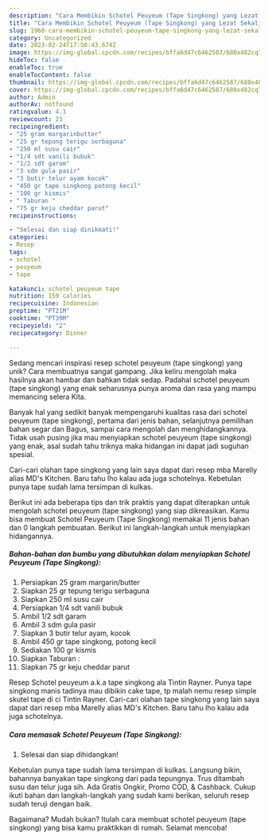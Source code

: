 ```yaml
---
description: "Cara Membikin Schotel Peuyeum (Tape Singkong) yang Lezat Sekali"
title: "Cara Membikin Schotel Peuyeum (Tape Singkong) yang Lezat Sekali"
slug: 1960-cara-membikin-schotel-peuyeum-tape-singkong-yang-lezat-sekali
category: Uncategorized
date: 2023-02-24T17:50:43.674Z
image: https://img-global.cpcdn.com/recipes/bffa6d47c6462587/680x482cq70/schotel-peuyeum-tape-singkong-foto-resep-utama.jpg
hideToc: false
enableToc: true
enableTocContent: false
thumbnail: https://img-global.cpcdn.com/recipes/bffa6d47c6462587/680x482cq70/schotel-peuyeum-tape-singkong-foto-resep-utama.jpg
cover: https://img-global.cpcdn.com/recipes/bffa6d47c6462587/680x482cq70/schotel-peuyeum-tape-singkong-foto-resep-utama.jpg
author: Admin
authorAv: notfound
ratingvalue: 4.1
reviewcount: 23
recipeingredient:
- "25 gram margarinbutter"
- "25 gr tepung terigu serbaguna"
- "250 ml susu cair"
- "1/4 sdt vanili bubuk"
- "1/2 sdt garam"
- "3 sdm gula pasir"
- "3 butir telur ayam kocok"
- "450 gr tape singkong potong kecil"
- "100 gr kismis"
- " Taburan "
- "75 gr keju cheddar parut"
recipeinstructions:

- "Selesai dan siap dinikmati!"
categories:
- Resep
tags:
- schotel
- peuyeum
- tape

katakunci: schotel peuyeum tape 
nutrition: 159 calories
recipecuisine: Indonesian
preptime: "PT21M"
cooktime: "PT39M"
recipeyield: "2"
recipecategory: Dinner

---
```





Sedang mencari inspirasi resep schotel peuyeum (tape singkong) yang unik? Cara membuatnya sangat gampang. Jika keliru mengolah maka hasilnya akan hambar dan bahkan tidak sedap. Padahal schotel peuyeum (tape singkong) yang enak seharusnya punya aroma dan rasa yang mampu memancing selera Kita.





Banyak hal yang sedikit banyak mempengaruhi kualitas rasa dari schotel peuyeum (tape singkong), pertama dari jenis bahan, selanjutnya pemilihan bahan segar dan Bagus, sampai cara mengolah dan menghidangkannya. Tidak usah pusing jika mau menyiapkan schotel peuyeum (tape singkong) yang enak,      asal sudah tahu triknya maka hidangan ini dapat jadi suguhan spesial.














Cari-cari olahan tape singkong yang lain saya dapat dari resep mba Marelly alias MD&#39;s Kitchen. Baru tahu lho kalau ada juga schotelnya. Kebetulan punya tape sudah lama tersimpan di kulkas.






Berikut ini ada beberapa tips dan trik praktis yang dapat diterapkan untuk mengolah schotel peuyeum (tape singkong) yang siap dikreasikan. Kamu bisa membuat Schotel Peuyeum (Tape Singkong) memakai 11 jenis bahan dan 0 langkah pembuatan. Berikut ini langkah-langkah untuk menyiapkan hidangannya.

<!--inarticleads1-->

##### Bahan-bahan dan bumbu yang dibutuhkan dalam menyiapkan Schotel Peuyeum (Tape Singkong):

1. Persiapkan 25 gram margarin/butter
1. Siapkan 25 gr tepung terigu serbaguna
1. Siapkan 250 ml susu cair
1. Persiapkan 1/4 sdt vanili bubuk
1. Ambil 1/2 sdt garam
1. Ambil 3 sdm gula pasir
1. Siapkan 3 butir telur ayam, kocok
1. Ambil 450 gr tape singkong, potong kecil
1. Sediakan 100 gr kismis
1. Siapkan  Taburan :
1. Siapkan 75 gr keju cheddar parut


Resep Schotel peuyeum a.k.a tape singkong ala Tintin Rayner. Punya tape singkong manis tadinya mau dibikin cake tape, tp malah nemu resep simple skutel tape di ci Tintin Rayner. Cari-cari olahan tape singkong yang lain saya dapat dari resep mba Marelly alias MD&#39;s Kitchen. Baru tahu lho kalau ada juga schotelnya. 

<!--inarticleads2-->

##### Cara memasak Schotel Peuyeum (Tape Singkong):


1. Selesai dan siap dihidangkan!

Kebetulan punya tape sudah lama tersimpan di kulkas. Langsung bikin, bahannya banyakan tape singkong dari pada tepungnya. Trus ditambah susu dan telur juga sih. Ada Gratis Ongkir, Promo COD, &amp; Cashback. Cukup ikuti bahan dan langkah-langkah yang sudah kami berikan, seluruh resep sudah teruji dengan baik. 

Bagaimana? Mudah bukan? Itulah cara membuat schotel peuyeum (tape singkong) yang bisa kamu praktikkan di rumah. Selamat mencoba!
